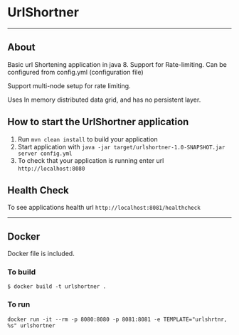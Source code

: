 # UrlShortner

---
## About
Basic url Shortening application in java 8. 
Support for Rate-limiting. Can be configured from config.yml (configuration file)

Support multi-node setup for rate limiting. 

Uses In memory distributed data grid, and has no persistent layer.


How to start the UrlShortner application
---

1. Run `mvn clean install` to build your application
1. Start application with `java -jar target/urlshortner-1.0-SNAPSHOT.jar server config.yml`
1. To check that your application is running enter url `http://localhost:8080`

Health Check
---

To see applications health url `http://localhost:8081/healthcheck`

---
## Docker
Docker file is included.

### To build
`$ docker build -t urlshortner .`
### To run
`docker run -it --rm -p 8080:8080 -p 8081:8081 -e TEMPLATE="urlshrtnr, %s" urlshortner`

